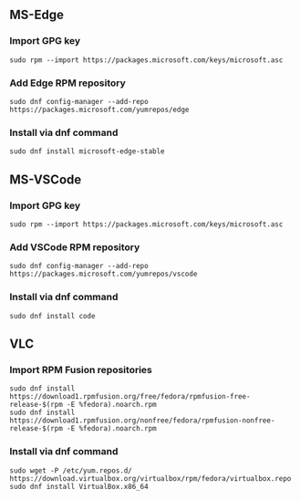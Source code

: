 ## MS-Edge

### Import GPG key
```
sudo rpm --import https://packages.microsoft.com/keys/microsoft.asc
```
### Add Edge RPM repository
```
sudo dnf config-manager --add-repo https://packages.microsoft.com/yumrepos/edge
```
### Install via dnf command
```
sudo dnf install microsoft-edge-stable
```

## MS-VSCode

### Import GPG key
```
sudo rpm --import https://packages.microsoft.com/keys/microsoft.asc
```
### Add VSCode RPM repository
```
sudo dnf config-manager --add-repo https://packages.microsoft.com/yumrepos/vscode
```
### Install via dnf command
```
sudo dnf install code
```


## VLC

### Import RPM Fusion repositories
```
sudo dnf install https://download1.rpmfusion.org/free/fedora/rpmfusion-free-release-$(rpm -E %fedora).noarch.rpm
sudo dnf install https://download1.rpmfusion.org/nonfree/fedora/rpmfusion-nonfree-release-$(rpm -E %fedora).noarch.rpm
```
### Install via dnf command
```
sudo wget -P /etc/yum.repos.d/ https://download.virtualbox.org/virtualbox/rpm/fedora/virtualbox.repo
sudo dnf install VirtualBox.x86_64
```

